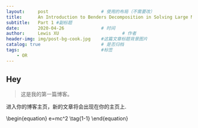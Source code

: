 ```yaml
---
layout:     post   				    # 使用的布局（不需要改）
title:      An Introduction to Benders Decomposition in Solving Large Mixed Integer Linear Problem				# 标题 
subtitle:   Part 1 #副标题
date:       2020-04-26 				# 时间
author:     Lewis XU 						# 作者
header-img: img/post-bg-cook.jpg 	#这篇文章标题背景图片
catalog: true 						# 是否归档
tags:								#标签
    - OR
---
```




## Hey
>这是我的第一篇博客。

进入你的博客主页，新的文章将会出现在你的主页上.


\begin{equation}
e=mc^2 \tag{1-1}
\end{equation}
